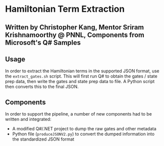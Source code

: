 # Hamiltonian Term Extraction

## Written by Christopher Kang, Mentor Sriram Krishnamoorthy @ PNNL, Components from Microsoft's Q# Samples

## Usage

In order to extract the Hamiltonian terms in the supported JSON format, use the `extract_gates.sh` script. This will first run Q# to obtain the gates / state prep data, then write the gates and state prep data to file. A Python script then converts this to the final JSON.

## Components

In order to support the pipeline, a number of new components had to be written and integrated:

- A modified Q#/.NET project to dump the raw gates and other metadata
- Python file (`produceJSONV2.py`) to convert the dumped information into the standardized JSON format
